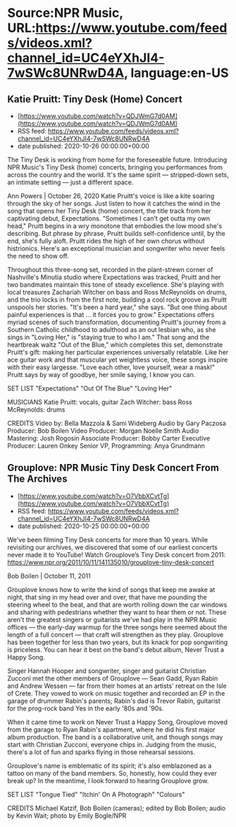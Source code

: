 # Source:NPR Music, URL:https://www.youtube.com/feeds/videos.xml?channel_id=UC4eYXhJI4-7wSWc8UNRwD4A, language:en-US

## Katie Pruitt: Tiny Desk (Home) Concert
 - [https://www.youtube.com/watch?v=QDJWmG7d0AM](https://www.youtube.com/watch?v=QDJWmG7d0AM)
 - RSS feed: https://www.youtube.com/feeds/videos.xml?channel_id=UC4eYXhJI4-7wSWc8UNRwD4A
 - date published: 2020-10-26 00:00:00+00:00

The Tiny Desk is working from home for the foreseeable future. Introducing NPR Music's Tiny Desk (home) concerts, bringing you performances from across the country and the world. It's the same spirit — stripped-down sets, an intimate setting — just a different space.

Ann Powers | October 26, 2020
Katie Pruitt's voice is like a kite soaring through the sky of her songs. Just listen to how it catches the wind in the song that opens her Tiny Desk (home) concert, the title track from her captivating debut, Expectations. "Sometimes I can't get outta my own head," Pruitt begins in a wry monotone that embodies the low mood she's describing. But phrase by phrase, Pruitt builds self-confidence until, by the end, she's fully aloft. Pruitt rides the high of her own chorus without histrionics. Here's an exceptional musician and songwriter who never feels the need to show off.

Throughout this three-song set, recorded in the plant-strewn corner of Nashville's Minutia studio where Expectations was tracked, Pruitt and her two bandmates maintain this tone of steady excellence. She's playing with local treasures Zachariah Witcher on bass and Ross McReynolds on drums, and the trio locks in from the first note, building a cool rock groove as Pruitt unspools her stories. "It's been a hard year," she says. "But one thing about painful experiences is that ... it forces you to grow." Expectations offers myriad scenes of such transformation, documenting Pruitt's journey from a Southern Catholic childhood to adulthood as an out lesbian who, as she sings in "Loving Her," is "staying true to who I am." That song and the heartbreak waltz "Out of the Blue," which completes this set, demonstrate Pruitt's gift: making her particular experiences universally relatable. Like her ace guitar work and that muscular yet weightless voice, these songs inspire with their easy largesse. "Love each other, love yourself, wear a mask!" Pruitt says by way of goodbye, her smile saying, I know you can.

SET LIST
"Expectations"
"Out Of The Blue"
"Loving Her"

MUSICIANS
Katie Pruitt: vocals, guitar
Zach Witcher: bass
Ross McReynolds: drums

CREDITS
Video by: Bella Mazzola & Sami Wideberg
Audio by Gary Paczosa
Producer: Bob Boilen
Video Producer: Morgan Noelle Smith
Audio Mastering: Josh Rogosin
Associate Producer: Bobby Carter
Executive Producer: Lauren Onkey
Senior VP, Programming: Anya Grundmann

## Grouplove: NPR Music Tiny Desk Concert From The Archives
 - [https://www.youtube.com/watch?v=O7VbbXCvtTg](https://www.youtube.com/watch?v=O7VbbXCvtTg)
 - RSS feed: https://www.youtube.com/feeds/videos.xml?channel_id=UC4eYXhJI4-7wSWc8UNRwD4A
 - date published: 2020-10-25 00:00:00+00:00

We've been filming Tiny Desk concerts for more than 10 years. While revisiting our archives, we discovered that some of our earliest concerts never made it to YouTube! 
Watch Grouplove’s Tiny Desk concert from 2011: https://www.npr.org/2011/10/11/141135010/grouplove-tiny-desk-concert

Bob Boilen | October 11, 2011

Grouplove knows how to write the kind of songs that keep me awake at night, that sing in my head over and over, that have me pounding the steering wheel to the beat, and that are worth rolling down the car windows and sharing with pedestrians whether they want to hear them or not. These aren't the greatest singers or guitarists we've had play in the NPR Music offices — the early-day warmup for the three songs here seemed about the length of a full concert — that craft will strengthen as they play. Grouplove has been together for less than two years, but its knack for pop songwriting is priceless. You can hear it best on the band's debut album, Never Trust a Happy Song.

Singer Hannah Hooper and songwriter, singer and guitarist Christian Zucconi met the other members of Grouplove — Sean Gadd, Ryan Rabin and Andrew Wessen — far from their homes at an artists' retreat on the Isle of Crete. They vowed to work on music together and recorded an EP in the garage of drummer Rabin's parents; Rabin's dad is Trevor Rabin, guitarist for the prog-rock band Yes in the early '80s and '90s.

When it came time to work on Never Trust a Happy Song, Grouplove moved from the garage to Ryan Rabin's apartment, where he did his first major album production. The band is a collaborative unit, and though songs may start with Christian Zucconi, everyone chips in. Judging from the music, there's a lot of fun and sparks flying in those rehearsal sessions.

Grouplove's name is emblematic of its spirit; it's also emblazoned as a tattoo on many of the band members. So, honestly, how could they ever break up? In the meantime, I look forward to hearing Grouplove grow.

SET LIST
"Tongue Tied"
"Itchin' On A Photograph"
"Colours"

CREDITS
Michael Katzif, Bob Boilen (cameras); edited by Bob Boilen; audio by Kevin Wait; photo by Emily Bogle/NPR

